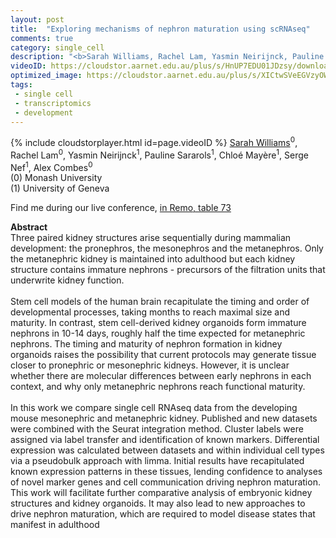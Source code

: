 ```yaml
---
layout: post
title:  "Exploring mechanisms of nephron maturation using scRNAseq"
comments: true
category: single_cell
description: "<b>Sarah Williams, Rachel Lam, Yasmin Neirijnck, Pauline Sararols, Chloé Mayère, Serge Nef, Alex Combes</b><br/>Three paired kidney structures arise sequentially ..."
videoID: https://cloudstor.aarnet.edu.au/plus/s/HnUP7EDU01JDzsy/download
optimized_image: https://cloudstor.aarnet.edu.au/plus/s/XICtwSVeEGVzyOW/download
tags:
 - single cell
 - transcriptomics
 - development
---
```

{% include cloudstorplayer.html id=page.videoID %}
<u>Sarah Williams</u><sup>0</sup>, Rachel Lam<sup>0</sup>, Yasmin Neirijnck<sup>1</sup>, Pauline Sararols<sup>1</sup>, Chloé Mayère<sup>1</sup>, Serge Nef<sup>1</sup>, Alex Combes<sup>0</sup><br/>
\(0\) Monash University<br/>
\(1\) University of Geneva

Find me during our live conference, [in Remo, table 73](https://remo.co)

<b>Abstract</b><br/>
Three paired kidney structures arise sequentially during mammalian development: the pronephros, the mesonephros and the metanephros. Only the metanephric kidney is maintained into adulthood but each kidney structure contains immature nephrons - precursors of the filtration units that underwrite kidney function.<br/><br/>Stem cell models of the human brain recapitulate the timing and order of developmental processes, taking months to reach maximal size and maturity. In contrast, stem cell-derived kidney organoids form immature nephrons in 10-14 days, roughly half the time expected for metanephric nephrons. The timing and maturity of nephron formation in kidney organoids raises the possibility that current protocols may generate tissue closer to pronephric or mesonephric kidneys. However, it is unclear whether there are molecular differences between early nephrons in each context, and why only metanephric nephrons reach functional maturity.<br/><br/>In this work we compare single cell RNAseq data from the developing mouse mesonephric and metanephric kidney. Published and new datasets were combined with the Seurat integration method. Cluster labels were assigned via label transfer and identification of known markers. Differential expression was calculated between datasets and within individual cell types via a pseudobulk approach with limma. Initial results have recapitulated known expression patterns in these tissues, lending confidence to analyses of novel marker genes and cell communication driving nephron maturation. This work will facilitate further comparative analysis of embryonic kidney structures and kidney organoids. It may also lead to new approaches to drive nephron maturation, which are required to model disease states that manifest in adulthood
